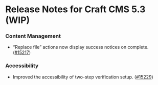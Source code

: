 # Release Notes for Craft CMS 5.3 (WIP)

### Content Management
- “Replace file” actions now display success notices on complete. ([#15217](https://github.com/craftcms/cms/issues/15217))

### Accessibility
- Improved the accessibility of two-step verification setup. ([#15229](https://github.com/craftcms/cms/pull/15229))
